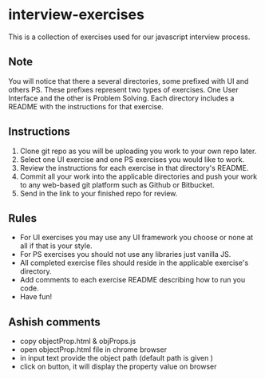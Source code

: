 # interview-exercises

This is a collection of exercises used for our javascript interview process.

## Note

You will notice that there a several directories, some prefixed with UI and others PS. These prefixes represent two types of exercises. One User Interface and the other is Problem Solving. Each directory includes a README with the instructions for that exercise.
 
## Instructions

1) Clone git repo as you will be uploading you work to your own repo later.
2) Select one UI exercise and one PS exercises you would like to work.
3) Review the instructions for each exercise in that directory's README.
4) Commit all your work into the applicable directories and push your work to any web-based git platform such as Github or Bitbucket.
5) Send in the link to your finished repo for review.

## Rules

- For UI exercises you may use any UI framework you choose or none at all if that is your style.
- For PS exercises you should not use any libraries just vanilla JS.
- All completed exercise files should reside in the applicable exercise's directory.
- Add comments to each exercise README describing how to run you code.
- Have fun!

## Ashish comments
 - copy objectProp.html & objProps.js
 - open objectProp.html file in chrome browser
 - in input text provide the object path (default path is given )
 - click on button, it will display the property value on browser
